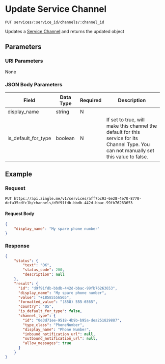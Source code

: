 # Update Service Channel

    PUT services/:service_id/channels/:channel_id
    
Updates a [Service Channel] and returns the updated object

## Parameters
### URI Parameters
None
### JSON Body Parameters
Field | Data Type | Required | Description
--- | --- | --- | ---
display_name | string | N | 
is_default_for_type | boolean | N | If set to true, will make this channel the default for this service for its Channel Type. You can not manually set this value to false.

## Example
### Request

    PUT https://api.zingle.me/v1/services/aff7bc93-6e28-4e70-8770-defa35cdfc1b/channels/d9f91fdb-bbdb-442d-bbac-99fb76263653

#### Request Body 
```json
{
    "display_name": "My spare phone number"
}
```

### Response
``` json
{
    "status": {
        "text": "OK",
        "status_code": 200,
        "description": null
    },
    "result": {
      "id": "d9f91fdb-bbdb-442d-bbac-99fb76263653",
      "display_name": "My spare phone number",
      "value": "+18585556565",
      "formatted_value": "(858) 555-6565",
      "country": "US",
      "is_default_for_type": false,
      "channel_type": {
        "id": "0e3d71ee-9518-4b9b-b95a-dea251829887",
        "type_class": "PhoneNumber",
        "display_name": "Phone Number",
        "inbound_notification_url": null,
        "outbound_notification_url": null,
        "allow_messages": true
      }
    }
}
```

[Service Channel]: README.md
